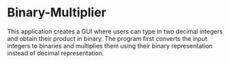 # Binary-Multiplier

This application creates a GUI where users can type in two decimal integers and obtain their product in binary. The program first converts the input integers to binaries and multiplies them using their binary representation instead of decimal representation.   